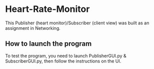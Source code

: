 # Heart-Rate-Monitor
This Publisher (heart monitor)/Subscriber (client view) was built as an assignment in Networking.

## How to launch the program
To test the program, you need to launch PublisherGUI.py & SubscriberGUI.py, then follow the instructions on the UI.
